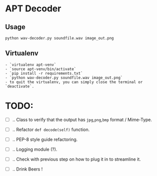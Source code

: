 # APT Decoder

## Usage

    python wav-decoder.py soundfile.wav image_out.png


## Virtualenv

    - `virtualenv apt-venv`
    - `source apt-venv/bin/activate`
    - `pip install -r requirements.txt`
    - `python wav-decoder.py soundfile.wav image_out.png`
    - to quit the virtualenv, you can simply close the terminal or `deactivate`.


# TODO:

- [ ] .. Class to verify that the output has `jpg`,`png`,`bmp` format / Mime-Type.
- [ ] .. Refactor `def decode(self)` function.
- [ ] .. PEP-8 style guide refactoring.
- [ ] .. Logging module (?).
- [ ] .. Check with previous step on how to plug it in to streamline it.
- [ ] .. Drink Beers !


